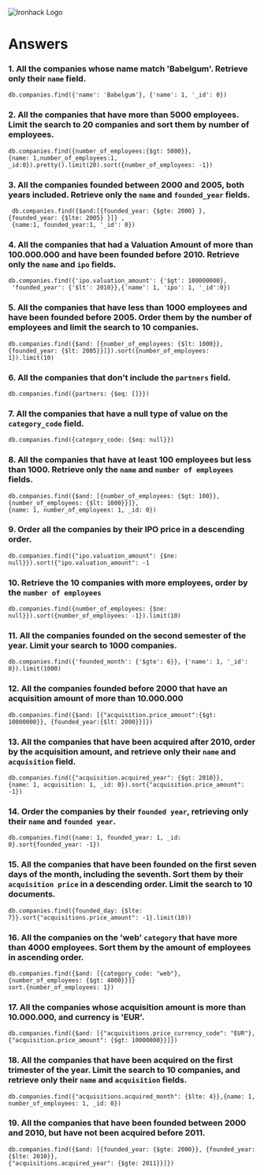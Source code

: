 ![Ironhack Logo](https://i.imgur.com/1QgrNNw.png)

# Answers

### 1. All the companies whose name match 'Babelgum'. Retrieve only their `name` field.

    db.companies.find({'name': 'Babelgum'}, {'name': 1, '_id': 0})

### 2. All the companies that have more than 5000 employees. Limit the search to 20 companies and sort them by **number of employees**.

    db.companies.find({number_of_employees:{$gt: 5000}},
    {name: 1,number_of_employees:1, _id:0}).pretty().limit(20).sort({number_of_employees: -1})

### 3. All the companies founded between 2000 and 2005, both years included. Retrieve only the `name` and `founded_year` fields.

     db.companies.find({$and:[{founded_year: {$gte: 2000} }, {founded_year: {$lte: 2005} }]} ,
     {name:1, founded_year:1, '_id': 0})

### 4. All the companies that had a Valuation Amount of more than 100.000.000 and have been founded before 2010. Retrieve only the `name` and `ipo` fields.

    db.companies.find({'ipo.valuation_amount': {'$gt': 100000000},
     'founded_year': {'$lt': 2010}},{'name': 1, 'ipo': 1, '_id':0})

### 5. All the companies that have less than 1000 employees and have been founded before 2005. Order them by the number of employees and limit the search to 10 companies.

    db.companies.find({$and: [{number_of_employees: {$lt: 1000}},
    {founded_year: {$lt: 2005}}]}).sort({number_of_employees: 1}).limit(10)

### 6. All the companies that don't include the `partners` field.

    db.companies.find({partners: {$eq: []}})

### 7. All the companies that have a null type of value on the `category_code` field.

    db.companies.find({category_code: {$eq: null}})

### 8. All the companies that have at least 100 employees but less than 1000. Retrieve only the `name` and `number of employees` fields.

    db.companies.find({$and: [{number_of_employees: {$gt: 100}}, {number_of_employees: {$lt: 1000}}]},
    {name: 1, number_of_employees: 1, _id: 0})

### 9. Order all the companies by their IPO price in a descending order.

    db.companies.find({"ipo.valuation_amount": {$ne: null}}).sort({"ipo.valuation_amount": -1

### 10. Retrieve the 10 companies with more employees, order by the `number of employees`

    db.companies.find({number_of_employees: {$ne: null}}).sort({number_of_employees: -1}).limit(10)

### 11. All the companies founded on the second semester of the year. Limit your search to 1000 companies.

    db.companies.find({'founded_month': {'$gte': 6}}, {'name': 1, '_id': 0}).limit(1000)

### 12. All the companies founded before 2000 that have an acquisition amount of more than 10.000.000

    db.companies.find({$and: [{"acquisition.price_amount":{$gt: 10000000}}, {founded_year:{$lt: 2000}}]})

### 13. All the companies that have been acquired after 2010, order by the acquisition amount, and retrieve only their `name` and `acquisition` field.

    db.companies.find({"acquisition.acquired_year": {$gt: 2010}},
    {name: 1, acquisition: 1, _id: 0}).sort{"acquisition.price_amount": -1})

### 14. Order the companies by their `founded year`, retrieving only their `name` and `founded year`.

    db.companies.find({name: 1, founded_year: 1, _id: 0}.sort{founded_year: -1})

### 15. All the companies that have been founded on the first seven days of the month, including the seventh. Sort them by their `acquisition price` in a descending order. Limit the search to 10 documents.

    db.companies.find({founded_day: {$lte: 7}}.sort{"acquisitions.price_amount": -1}.limit(10))

### 16. All the companies on the 'web' `category` that have more than 4000 employees. Sort them by the amount of employees in ascending order.

    db.companies.find({$and: [{category_code: "web"}, {number_of_employees: {$gt: 4000}}]}
    sort.{number_of_employees: 1})

### 17. All the companies whose acquisition amount is more than 10.000.000, and currency is 'EUR'.

    db.companies.find({$and: [{"acquisitions.price_currency_code": "EUR"},
    {"acquisition.price_amount": {$gt: 10000000}}]})

### 18. All the companies that have been acquired on the first trimester of the year. Limit the search to 10 companies, and retrieve only their `name` and `acquisition` fields.

    db.companies.find({"acquisitions.acquired_month": {$lte: 4}},{name: 1, number_of_employees: 1, _id: 0})

### 19. All the companies that have been founded between 2000 and 2010, but have not been acquired before 2011.

    db.companies.find({$and: [{founded_year: {$gte: 2000}}, {founded_year: {$lte: 2010}},
    {"acquisitions.acquired_year": {$gte: 2011}}]})

